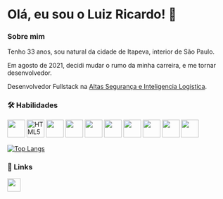 
# Olá, eu sou o Luiz Ricardo! 🚀


### Sobre mim
Tenho 33 anos, sou natural da cidade de Itapeva, interior de São Paulo.

Em agosto de 2021, decidi mudar o rumo da minha carreira, e me tornar desenvolvedor.

Desenvolvedor Fullstack na [Altas Segurança e Inteligencia Logistica](https://www.atlasgr.com.br/).


### 🛠 Habilidades
<div>
  <img height="40" src="https://cdn.jsdelivr.net/gh/devicons/devicon/icons/linux/linux-original.svg" />
  <img height="40" src="https://cdn.jsdelivr.net/gh/devicons/devicon/icons/html5/html5-original.svg" alt="HTML5"/>
  <img height="40" src="https://cdn.jsdelivr.net/gh/devicons/devicon/icons/css3/css3-original.svg" />
  <img height="40" src="https://cdn.jsdelivr.net/gh/devicons/devicon/icons/javascript/javascript-original.svg" />
  <img height="40" src="https://cdn.jsdelivr.net/gh/devicons/devicon/icons/jest/jest-plain.svg" />
  <img height="40" src="https://cdn.jsdelivr.net/gh/devicons/devicon/icons/react/react-original-wordmark.svg" />
  <img height="40" src="https://cdn.jsdelivr.net/gh/devicons/devicon/icons/mysql/mysql-original.svg" />
  <img height="40" src="https://cdn.jsdelivr.net/gh/devicons/devicon/icons/nodejs/nodejs-original-wordmark.svg" />
  <img height="40" src="https://cdn.jsdelivr.net/gh/devicons/devicon/icons/mongodb/mongodb-original-wordmark.svg" />
  <img height="40" src="https://cdn.jsdelivr.net/gh/devicons/devicon/icons/express/express-original-wordmark.svg" />
</div>


[![Top Langs](https://github-readme-stats.vercel.app/api/top-langs/?username=luizricardo41&layout=compact&theme=nightowl)](https://github.com/anuraghazra/github-readme-stats)


### 🔗 Links
   <a href="https://www.linkedin.com/in/luizricardo41">
     <img height="30" src="https://img.shields.io/badge/LinkedIn-0077B5?style=for-the-badge&logo=linkedin&logoColor=white" />
  </a>
